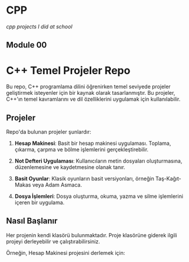 # CPP
*cpp projects I did at school*

## Module 00

# C++ Temel Projeler Repo

Bu repo, C++ programlama dilini öğrenirken temel seviyede projeler geliştirmek isteyenler için bir kaynak olarak tasarlanmıştır. Bu projeler, C++'ın temel kavramlarını ve dil özelliklerini uygulamak için kullanılabilir.

## Projeler

Repo'da bulunan projeler şunlardır:

1. **Hesap Makinesi**: Basit bir hesap makinesi uygulaması. Toplama, çıkarma, çarpma ve bölme işlemlerini gerçekleştirebilir.

2. **Not Defteri Uygulaması**: Kullanıcıların metin dosyaları oluşturmasına, düzenlemesine ve kaydetmesine olanak tanır.

3. **Basit Oyunlar**: Klasik oyunların basit versiyonları, örneğin Taş-Kağıt-Makas veya Adam Asmaca.

4. **Dosya İşlemleri**: Dosya oluşturma, okuma, yazma ve silme işlemlerini içeren bir uygulama.

## Nasıl Başlanır

Her projenin kendi klasörü bulunmaktadır. Proje klasörüne giderek ilgili projeyi derleyebilir ve çalıştırabilirsiniz.

Örneğin, Hesap Makinesi projesini derlemek için:


